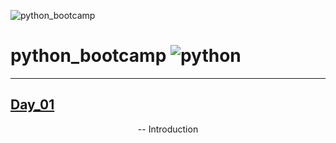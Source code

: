 
![python_bootcamp](https://socialify.git.ci/PRADIP9193/python_bootcamp/image?description=1&descriptionEditable=dsa%20%2B%20notes%20and%20code%20included%20&font=Source%20Code%20Pro&language=1&name=1&owner=1&pattern=Charlie%20Brown&theme=Dark)

# python_bootcamp ![python](https://img.shields.io/badge/python-%23ED8B00.svg?style=for-the-badge&logo=java&logoColor=white)

<hr>

## [Day_01](https://github.com/PRADIP9193/python_bootcamp/tree/main/Day%201)

<center>
-- Introduction
</center>